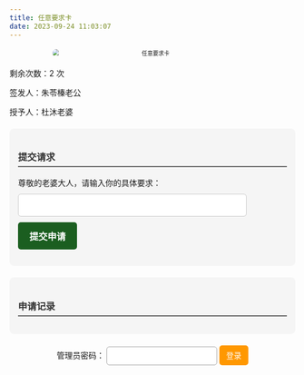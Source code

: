 ```yaml
---
title: 任意要求卡
date: 2023-09-24 11:03:07
---
```


<!-- 顶部图片 -->
<div style="text-align:center;">
    <img src="/image/card.jpg" alt="任意要求卡" 
         style="display:block; margin:0 auto 15px; border-radius:10px; transform: scale(0.7);">
</div>

<p>剩余次数：<span id="remaining-count">2</span> 次</p>
<p>签发人：朱苓榛老公</p>
<p>授予人：杜沐老婆</p>

<!-- 提交请求 -->
<div id="submit-container" style="background-color:#f5f5f5; padding:15px; margin-top:20px; border-radius:8px;">
    <h3 style="border-bottom: 2px solid #666; padding-bottom: 5px; color:#333;">提交请求</h3>
    <form id="request-form">
        <label for="request">尊敬的老婆大人，请输入你的具体要求：</label><br>
        <input type="text" id="request" required 
               style="width:85%; padding:10px; margin-top:10px; border:1px solid #ccc; border-radius:5px; font-size:16px; display:inline-block;"><br>
        <button type="submit" style="
            background-color: #1B5E20; 
            color: white; 
            border: none; 
            padding: 12px 20px; 
            font-size: 16px; 
            font-weight: bold; 
            border-radius: 5px; 
            cursor: pointer; 
            margin-top: 10px;
            transition: all 0.3s ease;">
            提交申请
        </button>
    </form>
</div>

<!-- 申请记录 -->
<div id="history-container" style="background-color:#f5f5f5; padding:15px; margin-top:20px; border-radius:8px;">
    <h3 style="border-bottom: 2px solid #666; padding-bottom: 5px; color:#333;">申请记录</h3>
    <ul id="request-list" style="list-style:none; padding:0;"></ul>
</div>

<!-- 管理员登录 -->
<div id="admin-login" style="text-align:center; margin-top:20px;">
    <label for="admin-password">管理员密码：</label>
    <input type="password" id="admin-password" style="padding:8px; border:1px solid #aaa; border-radius:5px;">
    <button id="admin-login-btn" style="background:#FF9800; color:white; padding:8px 12px; border:none; border-radius:5px; cursor:pointer;">登录</button>
</div>

<!-- 管理员操作界面 -->
<div id="admin-container" style="display:none; margin-top:20px; padding:15px; background:#ddd; border-radius:8px;">
    <h3 style="color:#222;">管理员操作</h3>
    <button id="increase-count" style="background:#388E3C; color:white; padding:10px; border:none; border-radius:5px; cursor:pointer;">增加次数</button>
    <button id="decrease-count" style="background:#D32F2F; color:white; padding:10px; border:none; border-radius:5px; cursor:pointer;">减少次数</button>
    <button id="reset-count" style="background:#1976D2; color:white; padding:10px; border:none; border-radius:5px; cursor:pointer;">重置次数</button>
    <button id="clear-records" style="background:#616161; color:white; padding:10px; border:none; border-radius:5px; cursor:pointer;">清除申请记录</button>
</div>

<script>
    document.addEventListener("DOMContentLoaded", function () {
        let maxAttempts = 2;  
        let remainingCount = localStorage.getItem("remainingCount") ? parseInt(localStorage.getItem("remainingCount")) : maxAttempts;
        const countElement = document.getElementById("remaining-count");
        const form = document.getElementById("request-form");
        const requestList = document.getElementById("request-list");
        const adminContainer = document.getElementById("admin-container");
        const adminLogin = document.getElementById("admin-login");
        const adminPasswordInput = document.getElementById("admin-password");
        const adminLoginBtn = document.getElementById("admin-login-btn");

        countElement.textContent = remainingCount;

        form.addEventListener("submit", function (event) {
            event.preventDefault();
            if (remainingCount <= 0) {
                alert("已达到最大使用次数，无法申请！");
                return;
            }

            const requestInput = document.getElementById("request");
            const requestText = requestInput.value.trim();
            if (requestText === "") {
                alert("请输入具体要求！");
                return;
            }

            const listItem = document.createElement("li");
            listItem.textContent = requestText;
            listItem.style.background = "#d9d9d9";
            listItem.style.padding = "8px";
            listItem.style.margin = "5px 0";
            listItem.style.borderRadius = "5px";
            requestList.appendChild(listItem);

            remainingCount--;
            localStorage.setItem("remainingCount", remainingCount);
            countElement.textContent = remainingCount;

            if (remainingCount === 0) {
                form.innerHTML = "<p style='color:red;'>已达到最大使用次数，无法再申请。</p>";
            }

            requestInput.value = "";
        });

        // 管理员登录
        adminLoginBtn.addEventListener("click", function () {
            if (adminPasswordInput.value === "admin123") { // 你可以修改密码
                adminContainer.style.display = "block";
                adminLogin.style.display = "none";
            } else {
                alert("密码错误！");
            }
        });

        // 管理员操作
        document.getElementById("increase-count").addEventListener("click", function () {
            remainingCount++;
            localStorage.setItem("remainingCount", remainingCount);
            countElement.textContent = remainingCount;
        });

        document.getElementById("decrease-count").addEventListener("click", function () {
            if (remainingCount > 0) {
                remainingCount--;
                localStorage.setItem("remainingCount", remainingCount);
                countElement.textContent = remainingCount;
            }
        });

        document.getElementById("reset-count").addEventListener("click", function () {
            remainingCount = maxAttempts;
            localStorage.setItem("remainingCount", remainingCount);
            countElement.textContent = remainingCount;
        });

        document.getElementById("clear-records").addEventListener("click", function () {
            requestList.innerHTML = "";
            localStorage.removeItem("requestList");
        });
    });
</script>

